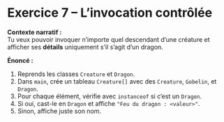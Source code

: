# Exercice 7 – L’invocation contrôlée

**Contexte narratif :**  
Tu veux pouvoir invoquer n’importe quel descendant d’une créature et afficher ses **détails** uniquement s’il s’agit d’un dragon.

**Énoncé :**  
1. Reprends les classes `Creature` et `Dragon`.  
2. Dans `main`, crée un tableau `Creature[]` avec des `Creature`, `Gobelin`, et `Dragon`.  
3. Pour chaque élément, vérifie avec `instanceof` si c’est un `Dragon`.  
4. Si oui, cast-le en `Dragon` et affiche `"Feu du dragon : <valeur>"`.  
5. Sinon, affiche juste son nom.

